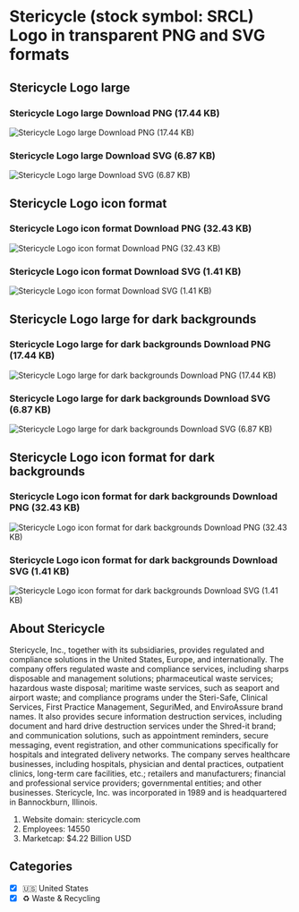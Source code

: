 # Stericycle (stock symbol: SRCL) Logo in transparent PNG and SVG formats

## Stericycle Logo large

### Stericycle Logo large Download PNG (17.44 KB)

![Stericycle Logo large Download PNG (17.44 KB)](/img/orig/SRCL_BIG-999a98d7.png)

### Stericycle Logo large Download SVG (6.87 KB)

![Stericycle Logo large Download SVG (6.87 KB)](/img/orig/SRCL_BIG-3231e802.svg)

## Stericycle Logo icon format

### Stericycle Logo icon format Download PNG (32.43 KB)

![Stericycle Logo icon format Download PNG (32.43 KB)](/img/orig/SRCL-4a4e0ef2.png)

### Stericycle Logo icon format Download SVG (1.41 KB)

![Stericycle Logo icon format Download SVG (1.41 KB)](/img/orig/SRCL-4b2a5eff.svg)

## Stericycle Logo large for dark backgrounds

### Stericycle Logo large for dark backgrounds Download PNG (17.44 KB)

![Stericycle Logo large for dark backgrounds Download PNG (17.44 KB)](/img/orig/SRCL_BIG.D-9a081b7e.png)

### Stericycle Logo large for dark backgrounds Download SVG (6.87 KB)

![Stericycle Logo large for dark backgrounds Download SVG (6.87 KB)](/img/orig/SRCL_BIG.D-df84d72e.svg)

## Stericycle Logo icon format for dark backgrounds

### Stericycle Logo icon format for dark backgrounds Download PNG (32.43 KB)

![Stericycle Logo icon format for dark backgrounds Download PNG (32.43 KB)](/img/orig/SRCL.D-29dee55c.png)

### Stericycle Logo icon format for dark backgrounds Download SVG (1.41 KB)

![Stericycle Logo icon format for dark backgrounds Download SVG (1.41 KB)](/img/orig/SRCL.D-36307c9a.svg)

## About Stericycle

Stericycle, Inc., together with its subsidiaries, provides regulated and compliance solutions in the United States, Europe, and internationally. The company offers regulated waste and compliance services, including sharps disposable and management solutions; pharmaceutical waste services; hazardous waste disposal; maritime waste services, such as seaport and airport waste; and compliance programs under the Steri-Safe, Clinical Services, First Practice Management, SeguriMed, and EnviroAssure brand names. It also provides secure information destruction services, including document and hard drive destruction services under the Shred-it brand; and communication solutions, such as appointment reminders, secure messaging, event registration, and other communications specifically for hospitals and integrated delivery networks. The company serves healthcare businesses, including hospitals, physician and dental practices, outpatient clinics, long-term care facilities, etc.; retailers and manufacturers; financial and professional service providers; governmental entities; and other businesses. Stericycle, Inc. was incorporated in 1989 and is headquartered in Bannockburn, Illinois.

1. Website domain: stericycle.com
2. Employees: 14550
3. Marketcap: $4.22 Billion USD


## Categories
- [x] 🇺🇸 United States
- [x] ♻️ Waste & Recycling
